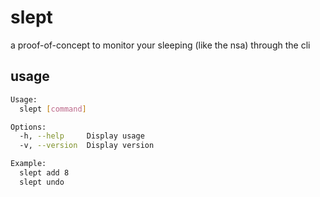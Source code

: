 # slept
a proof-of-concept to monitor your sleeping (like the nsa) through the cli

## usage
```bash
Usage:
  slept [command]

Options:
  -h, --help     Display usage
  -v, --version  Display version

Example:
  slept add 8
  slept undo
```